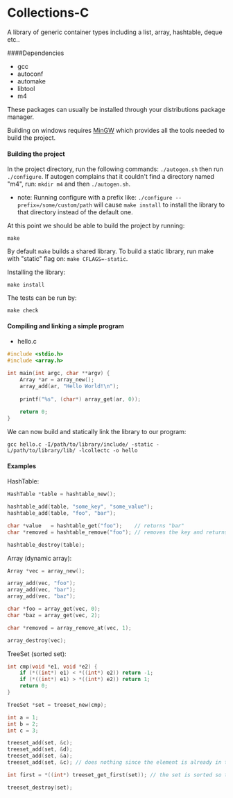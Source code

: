 Collections-C
=============

A library of generic container types including a list, array, hashtable, deque etc..

####Dependencies
- gcc
- autoconf
- automake
- libtool
- m4

These packages can usually be installed through your distributions package manager.

Building on windows requires [MinGW](http://mingw.org) which provides all the tools needed to build the project.

#### Building the project
In the project directory, run the following commands: `./autogen.sh` then run `./configure`. If autogen complains that it couldn't find a directory named "m4", run: `mkdir m4` and then `./autogen.sh`.

- note: Running configure with a prefix like: `./configure --prefix=/some/custom/path` will cause `make install` to install the library to that directory instead of the default one.

At this point we should be able to build the project by running:
```
make
```
By default `make` builds a shared library. To build a static library, run make with "static" flag on: `make CFLAGS=-static`.  


Installing the library:
```
make install
```

The tests can be run by:
```
make check
```
#### Compiling and linking a simple program
- hello.c
```c
#include <stdio.h>
#include <array.h>

int main(int argc, char **argv) {
    Array *ar = array_new();
    array_add(ar, "Hello World!\n");
    
    printf("%s", (char*) array_get(ar, 0));
    
    return 0;
}
```
We can now build and statically link the library to our program:
```
gcc hello.c -I/path/to/library/include/ -static -L/path/to/library/lib/ -lcollectc -o hello
```

#### Examples

HashTable:
```c
HashTable *table = hashtable_new();

hashtable_add(table, "some_key", "some_value");
hashtable_add(table, "foo", "bar");

char *value   = hashtable_get("foo");    // returns "bar"
char *removed = hashtable_remove("foo"); // removes the key and returns the value

hashtable_destroy(table);
```
Array (dynamic array):
```c
Array *vec = array_new();

array_add(vec, "foo");
array_add(vec, "bar");
array_add(vec, "baz");

char *foo = array_get(vec, 0);
char *baz = array_get(vec, 2);

char *removed = array_remove_at(vec, 1);

array_destroy(vec);
```
TreeSet (sorted set):
```c
int cmp(void *e1, void *e2) {
    if (*((int*) e1) < *((int*) e2)) return -1;
    if (*((int*) e1) > *((int*) e2)) return 1;
    return 0;
}

TreeSet *set = treeset_new(cmp);

int a = 1;
int b = 2;
int c = 3;

treeset_add(set, &c);
treeset_add(set, &d);
treeset_add(set, &a);
treeset_add(set, &c); // does nothing since the element is already in the set

int first = *((int*) treeset_get_first(set)); // the set is sorted so this returns a

treeset_destroy(set);
```
